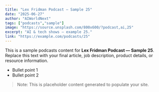 ```yaml
---
title: "Lex Fridman Podcast — Sample 25"
date: "2025-06-27"
author: "AIWorldNext"
tags: ["podcasts","sample"]
image: "https://source.unsplash.com/800x600/?podcast,ai,25"
excerpt: "AI & tech shows — example 25."
link: "https://example.com/podcasts/25"
---
```


This is a sample podcasts content for **Lex Fridman Podcast — Sample 25**. Replace this text with your final article, job description, product details, or resource information.

- Bullet point 1
- Bullet point 2

> Note: This is placeholder content generated to populate your site.

